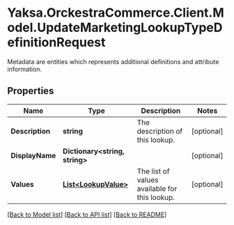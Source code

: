 # Yaksa.OrckestraCommerce.Client.Model.UpdateMarketingLookupTypeDefinitionRequest
Metadata are entities which represents additional definitions and attribute information.

## Properties

Name | Type | Description | Notes
------------ | ------------- | ------------- | -------------
**Description** | **string** | The description of this lookup. | [optional] 
**DisplayName** | **Dictionary&lt;string, string&gt;** |  | [optional] 
**Values** | [**List&lt;LookupValue&gt;**](LookupValue.md) | The list of values available for this lookup. | [optional] 

[[Back to Model list]](../README.md#documentation-for-models) [[Back to API list]](../README.md#documentation-for-api-endpoints) [[Back to README]](../README.md)

